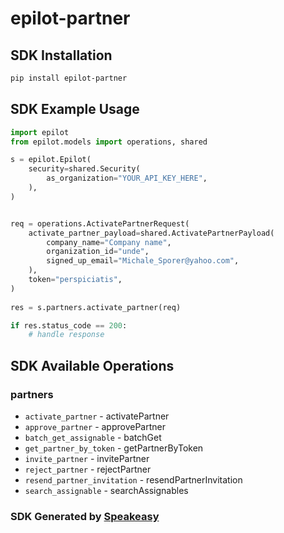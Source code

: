 # epilot-partner

<!-- Start SDK Installation -->
## SDK Installation

```bash
pip install epilot-partner
```
<!-- End SDK Installation -->

## SDK Example Usage
<!-- Start SDK Example Usage -->
```python
import epilot
from epilot.models import operations, shared

s = epilot.Epilot(
    security=shared.Security(
        as_organization="YOUR_API_KEY_HERE",
    ),
)


req = operations.ActivatePartnerRequest(
    activate_partner_payload=shared.ActivatePartnerPayload(
        company_name="Company name",
        organization_id="unde",
        signed_up_email="Michale_Sporer@yahoo.com",
    ),
    token="perspiciatis",
)
    
res = s.partners.activate_partner(req)

if res.status_code == 200:
    # handle response
```
<!-- End SDK Example Usage -->

<!-- Start SDK Available Operations -->
## SDK Available Operations


### partners

* `activate_partner` - activatePartner
* `approve_partner` - approvePartner
* `batch_get_assignable` - batchGet
* `get_partner_by_token` - getPartnerByToken
* `invite_partner` - invitePartner
* `reject_partner` - rejectPartner
* `resend_partner_invitation` - resendPartnerInvitation
* `search_assignable` - searchAssignables
<!-- End SDK Available Operations -->

### SDK Generated by [Speakeasy](https://docs.speakeasyapi.dev/docs/using-speakeasy/client-sdks)
